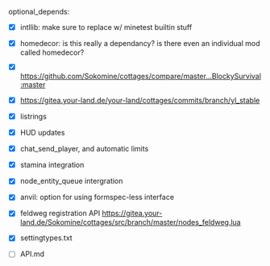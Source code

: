 optional_depends:
* [x] intllib: make sure to replace w/ minetest builtin stuff
* [x] homedecor: is this really a dependancy? is there even an individual mod called homedecor?

* [x] https://github.com/Sokomine/cottages/compare/master...BlockySurvival:master
* [x] https://gitea.your-land.de/your-land/cottages/commits/branch/yl_stable

* [x] listrings
* [x] HUD updates
* [x] chat_send_player, and automatic limits

* [x] stamina integration
* [x] node_entity_queue intergration

* [x] anvil: option for using formspec-less interface
* [x] feldweg registration API https://gitea.your-land.de/Sokomine/cottages/src/branch/master/nodes_feldweg.lua
* [x] settingtypes.txt

* [ ] API.md
